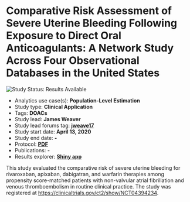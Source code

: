 Comparative Risk Assessment of Severe Uterine Bleeding Following Exposure to Direct Oral Anticoagulants: A Network Study Across Four Observational Databases in the United States
=============

<img src="https://img.shields.io/badge/Study%20Status-Results%20Available-yellow.svg" alt="Study Status: Results Available"> 

- Analytics use case(s): **Population-Level Estimation**
- Study type: **Clinical Application**
- Tags: **DOACs**
- Study lead: **James Weaver**
- Study lead forums tag: **[jweave17](https://forums.ohdsi.org/u/jweave17)**
- Study start date: **April 13, 2020**
- Study end date: **-**
- Protocol: **[PDF](https://github.com/ohdsi-studies/DoacsWarfarinSub/tree/master/Protocol)**
- Publications: **-**
- Results explorer: **[Shiny app](https://data.ohdsi.org/)**

This study evaluated the comparative risk of severe uterine bleeding for rivaroxaban, apixaban, dabigatran, and warfarin therapies among propensity score-matched patients with non-valvular atrial fibrillation and venous thromboembolism in routine clinical practice. The study was registered at https://clinicaltrials.gov/ct2/show/NCT04394234.